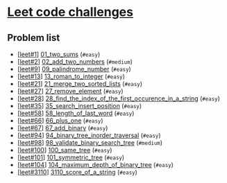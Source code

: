 # [Leet code challenges](leetcode.com)

## Problem list

- [[leet#1](https://leetcode.com/problems/two-sum)] [01_two_sums](01_two_sums) (`#easy`)
- [[leet#2](https://leetcode.com/problems/add-two-numbers)] [02_add_two_numbers](02_add_two_numbers) (`#medium`)
- [[leet#9](https://leetcode.com/problems/palindrome-number)] [09_palindrome_number](09_palindrome_number) (`#easy`)
- [[leet#13](https://leetcode.com/problems/roman-to-integer)] [13_roman_to_integer](13_roman_to_integer) (`#easy`)
- [[leet#21](https://leetcode.com/problems/merge-two-sorted-lists)] [21_merge_two_sorted_lists](21_merge_two_sorted_lists) (`#easy`)
- [[leet#27](https://leetcode.com/problems/remove-element)] [27_remove_element](27_remove_element) (`#easy`)
- [[leet#28](https://leetcode.com/problems/find-the-index-of-the-first-occurrence-in-a-string)] [28_find_the_index_of_the_first_occurence_in_a_string](28_find_the_index_of_the_first_occurence_in_a_string) (`#easy`)
- [[leet#35](https://leetcode.com/problems/search-insert-position)] [35_search_insert_position](35_search_insert_position) (`#easy`)
- [[leet#58](https://leetcode.com/problems/length-of-last-word)] [58_length_of_last_word](58_length_of_last_word) (`#easy`)
- [[leet#66](https://leetcode.com/problems/plus-one)] [66_plus_one](66_plus_one) (`#easy`)
- [[leet#67](https://leetcode.com/problems/add-binary)] [67_add_binary](67_add_binary) (`#easy`)
- [[leet#94](https://leetcode.com/problems/binary-tree-inorder-traversal)] [94_binary_tree_inorder_traversal](94_binary_tree_inorder_traversal) (`#easy`)
- [[leet#98](https://leetcode.com/problems/validate-binary-search-tree)] [98_validate_binary_search_tree](98_validate_binary_search_tree) (`#medium`)
- [[leet#100](https://leetcode.com/problems/sametree)] [100_same_tree](100_same_tree) (`#easy`)
- [[leet#101](https://leetcode.com/problems/symmetric-tree)] [101_symmetric_tree](101_symmetric_tree) (`#easy`)
- [[leet#104](https://leetcode.com/problems/maximum-depth-of-binary-tree)] [104_maximum_depth_of_binary_tree](104_maximum_depth_of_binary_tree) (`#easy`)
- [[leet#3110](https://leetcode.com/problems/score-of-a-string)] [3110_score_of_a_string](3110_score_of_a_string) (`#easy`)

